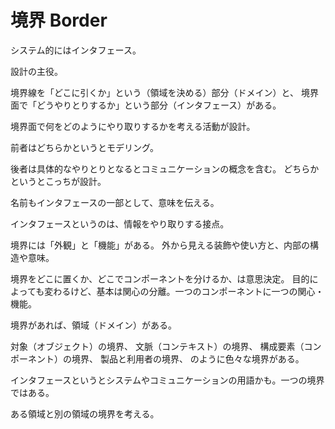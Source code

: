 # 境界 Border

システム的にはインタフェース。

設計の主役。

境界線を「どこに引くか」という（領域を決める）部分（ドメイン）と、
境界面で「どうやりとりするか」という部分（インタフェース）がある。

境界面で何をどのようにやり取りするかを考える活動が設計。

前者はどちらかというとモデリング。

後者は具体的なやりとりとなるとコミュニケーションの概念を含む。
どちらかというとこっちが設計。

名前もインタフェースの一部として、意味を伝える。

インタフェースというのは、情報をやり取りする接点。

境界には「外観」と「機能」がある。
外から見える装飾や使い方と、内部の構造や意味。

境界をどこに置くか、どこでコンポーネントを分けるか、は意思決定。
目的によっても変わるけど、基本は関心の分離。一つのコンポーネントに一つの関心・機能。

境界があれば、領域（ドメイン）がある。

対象（オブジェクト）の境界、
文脈（コンテキスト）の境界、
構成要素（コンポーネント）の境界、
製品と利用者の境界、
のように色々な境界がある。

インタフェースというとシステムやコミュニケーションの用語かも。一つの境界ではある。

ある領域と別の領域の境界を考える。
